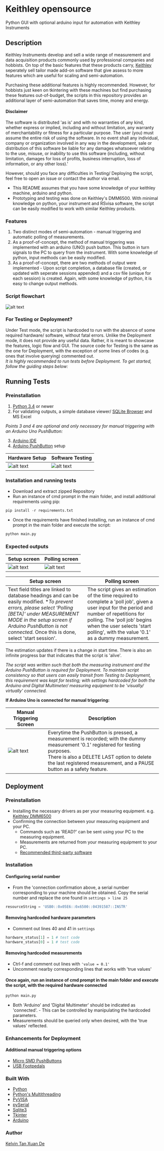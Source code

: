 # Keithley opensource
Python GUI with optional arduino input for automation with Keithley Instruments

## Description
Keithley Instruments develop and sell a wide range of measurement and data acquisition products commonly used by professional
companies and hobbists. On top of the basic features that these products carry, [Keithley](https://www.tek.com/keithley) seperately sell tailor made add-on software that give assess to more features which are useful for scaling and semi-automation.

Purchasing these additional features is highly recommended. However, for hobbists just keen on tkintering with these machines but find purchasing these features out-of-budget, the scripts in this repository provides an additional layer of semi-automation that saves time, money and energy.

#### Disclaimer
The software is distributed 'as is' and with no warranties of any kind, whether express or implied, including and without limitation, any warranty of merchantability or fitness for a particular purpose. The user (you) must assume the entire risk of using the software. In no event shall any individual, company or organization involved in any way in the development, sale or distribution of this software be liable for any damages whatsoever relating to the use, misuse, or inability to use this software (including, without limitation, damages for loss of profits, business interruption, loss of information, or any other loss).'

However, should you face any difficulties in Testing/ Deploying the script, feel free to open an issue or contact the author via email.

* This README assumes that you have some knowledge of your keithley machine, arduino and python.
* Prototyping and testing was done on Keithley's DMM6500. With minimal knowledge on python, your instrument and RSvisa software, the script can be easily modified to work with similar Keithley products.

### Features
1) Two distinct modes of semi-automation - manual triggering and automatic polling of measurements.
2) As a proof-of-concept, the method of manual triggering was implemented with an arduino (UNO) push button. This button in turn signals to the PC to query from the instrument. With some knowledge of python, input methods can be easily modified.
3) As a proof-of-concept, there are two methods of output were implemented - Upon script completion, a database file (created, or updated with seperate sessions appended) and a csv file (unique for each session) is created. Again, with some knowledge of python, it is easy to change output methods.

### Script flowchart
![alt text](https://github.com/kelvinxuande/keithley_openSource/blob/master/images/Program%20Flowchart.png)

### For Testing or Deployment?
Under Test mode, the script is hardcoded to run with the absence of some required hardware/ software, without fatal errors. Unlike the Deployment mode, it does not provide any useful data. Rather, it is meant to showcase the features, logic flow and GUI. The source code for Testing is the same as the one for Deployment, with the exception of some lines of codes (e.g. ones that involve querying) commented out.
<br/>*It is highly recommended to run tests before Deployment. To get started, follow the guiding steps below:*

## Running Tests
### Preinstallation
1) [Python 3.4](https://www.python.org/downloads/) or newer
2) For validating outputs, a simple database viewer/ [SQLite Browser](https://sqlitebrowser.org/) and MS Excel

*Points 3 and 4 are optional and only necessary for manual triggering with an Arduino Uno PushButton:*

3) [Arduino IDE](https://www.arduino.cc/en/main/software)
4) [Arduino PushButton](https://www.arduino.cc/en/Tutorial/StateChangeDetection) setup

Hardware Setup | Software Testing
------------ | -------------
![alt text](https://github.com/kelvinxuande/keithley_openSource/blob/master/images/arduino_pushButton.png) | ![alt text](https://github.com/kelvinxuande/keithley_openSource/blob/master/images/Arduino%20PushButton1.png)

### Installation and running tests
* Download and extract zipped Repository
* Run an instance of cmd prompt in the main folder, and install additional requirements using pip:
```python
pip install -r requirements.txt
```
* Once the requirements have finished installing, run an instance of cmd prompt in the main folder and execute the script:
```python
python main.py
```

### Expected outputs
Setup screen | Polling screen
------------ | -------------
![alt text](https://github.com/kelvinxuande/keithley_openSource/blob/master/images/setup_screen.PNG) | ![alt text](https://github.com/kelvinxuande/keithley_openSource/blob/master/images/polling_screen.PNG)

Setup screen | Polling screen
------------ | -------------
Text field titles are linked to database headings and can be easily modified. **To prevent errors, please select 'Polling [BETA]' under MEASUREMENT MODE in the setup screen if Arduino PushButton is not connected.* Once this is done, select 'start session'. | The script gives an estimation of the time required to complete a 'poll job', given a user input for the period and number of repetitions for polling. The 'poll job' begins when the user selects 'start polling', with the value '0.1' as a dummy measurement.

The estimation updates if there is a change in start time. There is also an infinite progress bar that indicates that the script is 'alive'.

*The script was written such that both the measuring instrument and the Arduino PushButton is required for Deployment.*
*To maintain script consistency so that users can easily transit from Testing to Deployment, this requirement was kept for testing; with settings hardcoded for both the Arduino and Digital Multimeter/ measuring equipment to be 'visually/ virtually' connected.*

**If Arduino Uno is connected for manual triggering:**

Manual Triggering Screen | Description
------------ | -------------
![alt text](https://github.com/kelvinxuande/keithley_openSource/blob/master/images/Manual%20Triggering%20Screen.PNG) | Everytime the PushButton is pressed, a measurement is recorded; with the dummy measurement '0.1' registered for testing purposes.<br/>There is also a DELETE LAST option to delete the last registered measurement, and a PAUSE button as a safety feature.

## Deployment
### Preinstallation
* Installing the necessary drivers as per your measuring equipment. e.g. [Keithley DMM6500](https://www.tek.com/digital-multimeter/daq6510-software/keithley-ivi-com-ivi-c-driver-models-dmm6500-and-daq6510)
* Confirming the connection between your measuring equipment and your PC.
  - Commands such as 'READ?' can be sent using your PC to the measuring equipment.
  - Measurements are returned from your measuring equipment to your PC.
  - [Recommended third-party software](https://www.rohde-schwarz.com/sg/applications/r-s-visa-application-note_56280-148812.html)

### Installation
#### Configuring serial number
* From the 'connection confirmation above, a serial number corresponding to your machine should be obtained. Copy the serial number and replace the one found in `settings > line 25`
```python
resourceString = 'USB0::0x05E6::0x6500::04391587::INSTR'
```
#### Removing hardcoded hardware parameters
* Comment out lines 40 and 41 in `settings`
```python
hardware_status[1] = 1 # test code
hardware_status[0] = 1 # test code
```
#### Removing hardcoded measurements
* Ctrl-f and comment out lines with `'value = 0.1'`  
* Uncomment nearby corresponding lines that works with 'true values'
#### Once again, run an instance of cmd prompt in the main folder and execute the script, with the required hardware connected
```python
python main.py
```
* Both 'Arduino' and 'Digital Multimeter' should be indicated as 'connected'. - This can be controlled by manipulating the hardcoded parameters.
* Measurements should be queried only when desired, with the 'true values' reflected.

### Enhancements for Deployment
#### Additional manual triggering options
* [Micro SMD PushButtons](https://www.alibaba.com/product-detail/smd-smt-side-push-button-tact_60104431684.html)
* [USB Footpedals](https://www.dhgate.com/product/usb-foot-pedal-switch-control-keyboard-action/411540352.html)

### Built With

* [Python](https://www.python.org/downloads/)
* [Python's Multithreading](https://docs.python.org/3.7/library/threading.html)
* [PyVISA](https://pyvisa.readthedocs.io/en/latest/)
* [pySerial](https://pythonhosted.org/pyserial/)
* [Sqlite3](https://docs.python.org/3/library/sqlite3.html)
* [Tkinter](https://docs.python.org/3/library/tk.html)
* [Arduino](https://www.arduino.cc/en/main/software)


### Author

[Kelvin Tan Xuan De](https://github.com/kelvinxuande)
